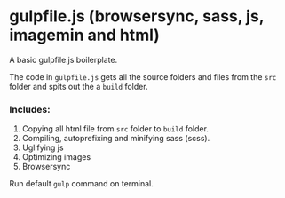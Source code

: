 # gulpfile.js (browsersync, sass, js, imagemin and html)
A basic gulpfile.js boilerplate.

The code in `gulpfile.js` gets all the source folders and files from the `src` folder
and spits out the a `build` folder.

### Includes:

1) Copying all html file from `src` folder to `build` folder.
2) Compiling, autoprefixing and minifying sass (scss).
3) Uglifying js
4) Optimizing images
5) Browsersync

Run default `gulp` command on terminal.
